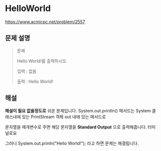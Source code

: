 # HelloWorld
https://www.acmicpc.net/problem/2557

## 문제 설명
> 문제
> 
> Hello World!를 출력하시오.
> 
> 입력 : 없음 
> 
> 출력 : Hello World!
> 

## 해설

**해설이 필요 없을정도로** 쉬운 문제입니다. 
System.out.println() 메서드는 System 클래스내에 있는 PrintStream 객체 out 내에 있는 메서드로

문자열을 매개변수로 주면 해당 문자열을 **Standard Output** 으로 출력해줍니다. 터미널로요

그러니 System.out.prinln("Hello World!"); 라고 하면 문제는 해결됩니다.
